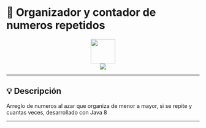 # 🔢 Organizador y contador de numeros repetidos

<div align="center"><img src="https://www.vectorlogo.zone/logos/java/java-ar21.svg" width="64"/></div>


<div align="center">
    <img src="https://img.shields.io/badge/Java-ED8B00?style=for-the-badge&logo=openjdk&logoColor=white"/>
</div>

---

## 💡 Descripción

Arreglo de numeros al azar que organiza de menor a mayor, si se repite y cuantas veces, desarrollado con Java 8

---
